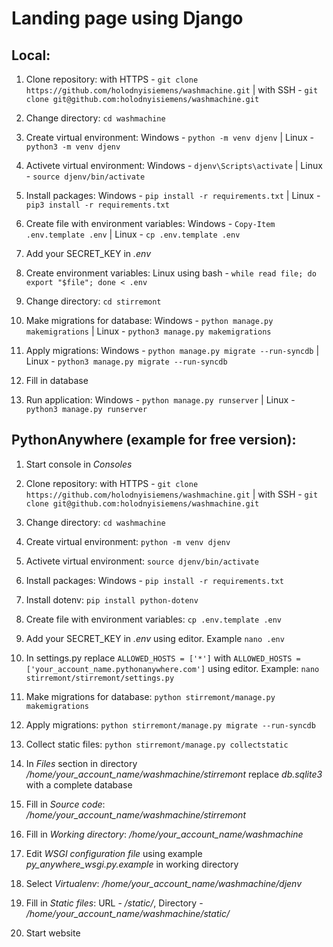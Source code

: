 # Landing page using Django

## Local:

1) Clone repository: with HTTPS - `git clone https://github.com/holodnyisiemens/washmachine.git` | with SSH - `git clone git@github.com:holodnyisiemens/washmachine.git`

2) Change directory: `cd washmachine`

3) Create virtual environment: Windows - `python -m venv djenv` | Linux - `python3 -m venv djenv`

4) Activete virtual environment: Windows - `djenv\Scripts\activate` | Linux - `source djenv/bin/activate`

5) Install packages: Windows - `pip install -r requirements.txt` | Linux - `pip3 install -r requirements.txt`

7) Create file with environment variables: Windows - `Copy-Item .env.template .env` | Linux - `cp .env.template .env`

8) Add your SECRET_KEY in *.env*

9) Create environment variables: Linux using bash - `while read file; do export "$file"; done < .env`

10) Change directory: `cd stirremont`

11) Make migrations for database: Windows - `python manage.py makemigrations` | Linux - `python3 manage.py makemigrations`

12) Apply migrations: Windows - `python manage.py migrate --run-syncdb` | Linux - `python3 manage.py migrate --run-syncdb`

13) Fill in database

14) Run application: Windows - `python manage.py runserver` | Linux - `python3 manage.py runserver`

## PythonAnywhere (example for free version):

1) Start console in *Consoles*

2) Clone repository: with HTTPS - `git clone https://github.com/holodnyisiemens/washmachine.git` | with SSH - `git clone git@github.com:holodnyisiemens/washmachine.git`

3) Change directory: `cd washmachine`

4) Create virtual environment: `python -m venv djenv`

5) Activete virtual environment: `source djenv/bin/activate`

6) Install packages: Windows - `pip install -r requirements.txt`

7) Install dotenv: `pip install python-dotenv`

8) Create file with environment variables: `cp .env.template .env`

9) Add your SECRET_KEY in *.env* using editor. Example `nano .env`

10) In settings.py replace `ALLOWED_HOSTS = ['*']` with `ALLOWED_HOSTS = ['your_account_name.pythonanywhere.com']` using editor. Example: `nano stirremont/stirremont/settings.py`

11) Make migrations for database: `python stirremont/manage.py makemigrations`

12) Apply migrations: `python stirremont/manage.py migrate --run-syncdb`

13) Collect static files: `python stirremont/manage.py collectstatic`

14) In *Files* section in directory */home/your_account_name/washmachine/stirremont* replace *db.sqlite3* with a complete database

15) Fill in *Source code*: */home/your_account_name/washmachine/stirremont*

16) Fill in *Working directory*: */home/your_account_name/washmachine*

17) Edit *WSGI configuration file* using example *py_anywhere_wsgi.py.example* in working directory

18) Select *Virtualenv*: */home/your_account_name/washmachine/djenv*

19) Fill in *Static files*: URL - */static/*, Directory - */home/your_account_name/washmachine/static/*

20) Start website
